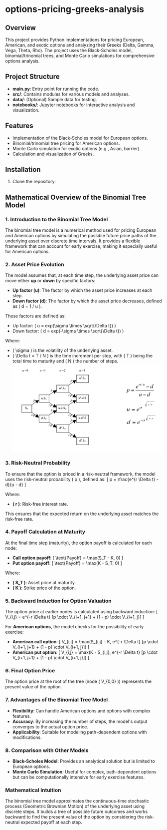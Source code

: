 # options-pricing-greeks-analysis

## Overview
This project provides Python implementations for pricing European, American, and exotic options and analyzing their Greeks (Delta, Gamma, Vega, Theta, Rho). The project uses the Black-Scholes model, binomial/trinomial trees, and Monte Carlo simulations for comprehensive options analysis.

## Project Structure
- **main.py**: Entry point for running the code.
- **src/**: Contains modules for various models and analyses.
- **data/**: (Optional) Sample data for testing.
- **notebooks/**: Jupyter notebooks for interactive analysis and visualization.

## Features
- Implementation of the Black-Scholes model for European options.
- Binomial/trinomial tree pricing for American options.
- Monte Carlo simulation for exotic options (e.g., Asian, barrier).
- Calculation and visualization of Greeks.

## Installation
1. Clone the repository:


## Mathematical Overview of the Binomial Tree Model

### 1. Introduction to the Binomial Tree Model
The binomial tree model is a numerical method used for pricing European and American options by simulating the possible future price paths of the underlying asset over discrete time intervals. It provides a flexible framework that can account for early exercise, making it especially useful for American options.

### 2. Asset Price Evolution
The model assumes that, at each time step, the underlying asset price can move either **up** or **down** by specific factors:
- **Up factor (u)**: The factor by which the asset price increases at each step.
- **Down factor (d)**: The factor by which the asset price decreases, defined as \( d = 1 / u \).

These factors are defined as:
- Up factor: \( u = exp(\sigma \times \sqrt{\Delta t}) \)
- Down factor: \( d = exp(-\sigma \times \sqrt{\Delta t}) \)

Where:
- \( \sigma \) is the volatility of the underlying asset.
- \( \Delta t = T / N \) is the time increment per step, with \( T \) being the total time to maturity and \( N \) the number of steps.
![Equation](Arbre_Binomial_Options_Reelles.png)

### 3. Risk-Neutral Probability
To ensure that the option is priced in a risk-neutral framework, the model uses the risk-neutral probability \( p \), defined as:
\[
p = \frac{e^{r \Delta t} - d}{u - d}
\]

Where:
- **\( r \)**: Risk-free interest rate.

This ensures that the expected return on the underlying asset matches the risk-free rate.

### 4. Payoff Calculation at Maturity
At the final time step (maturity), the option payoff is calculated for each node:
- **Call option payoff**:
\[
\text{Payoff} = \max(S_T - K, 0)
\]
- **Put option payoff**:
\[
\text{Payoff} = \max(K - S_T, 0)
\]

Where:
- **\( S_T \)**: Asset price at maturity.
- **\( K \)**: Strike price of the option.

### 5. Backward Induction for Option Valuation
The option price at earlier nodes is calculated using backward induction:
\[
V_{i,j} = e^{-r \Delta t} [p \cdot V_{i+1, j+1} + (1 - p) \cdot V_{i+1, j}]
\]

For **American options**, the model checks for the possibility of early exercise:
- **American call option**:
\[
V_{i,j} = \max(S_{i,j} - K, e^{-r \Delta t} [p \cdot V_{i+1, j+1} + (1 - p) \cdot V_{i+1, j}])
\]
- **American put option**:
\[
V_{i,j} = \max(K - S_{i,j}, e^{-r \Delta t} [p \cdot V_{i+1, j+1} + (1 - p) \cdot V_{i+1, j}])
\]

### 6. Final Option Price
The option price at the root of the tree (node \( V_{0,0} \)) represents the present value of the option.

### 7. Advantages of the Binomial Tree Model
- **Flexibility**: Can handle American options and options with complex features.
- **Accuracy**: By increasing the number of steps, the model's output converges to the actual option price.
- **Applicability**: Suitable for modeling path-dependent options with modifications.

### 8. Comparison with Other Models
- **Black-Scholes Model**: Provides an analytical solution but is limited to European options.
- **Monte Carlo Simulation**: Useful for complex, path-dependent options but can be computationally intensive for early exercise features.

### Mathematical Intuition
The binomial tree model approximates the continuous-time stochastic process (Geometric Brownian Motion) of the underlying asset using discrete steps. It builds a tree of possible future outcomes and works backward to find the present value of the option by considering the risk-neutral expected payoff at each step.

